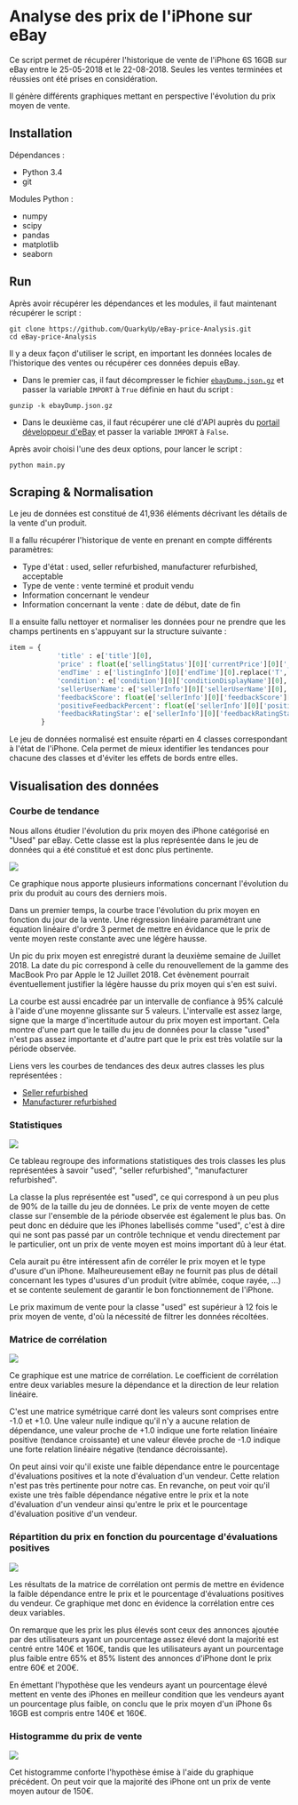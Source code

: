 # Analyse des prix de l'iPhone sur eBay

Ce script permet de récupérer l'historique de vente de l'iPhone 6S 16GB sur eBay entre le 25-05-2018 et le 22-08-2018. Seules les ventes terminées et réussies ont été prises en considération.

Il génère différents graphiques mettant en perspective l'évolution du prix moyen de vente.

## Installation

Dépendances : 
* Python 3.4
* git

Modules Python :
*  numpy
*  scipy
*  pandas
*  matplotlib
*  seaborn

## Run

Après avoir récupérer les dépendances et les modules, il faut maintenant récupérer le script : 
```shell
git clone https://github.com/QuarkyUp/eBay-price-Analysis.git
cd eBay-price-Analysis
```

Il y a deux façon d'utiliser le script, en important les données locales de l'historique des ventes ou récupérer ces données depuis eBay.

* Dans le premier cas, il faut décompresser le fichier [```ebayDump.json.gz```](https://github.com/QuarkyUp/eBay-price-Analysis/blob/master/ebayDump.json.gz) et passer la variable ```IMPORT``` à ```True``` définie en haut du script : 
```shell
gunzip -k ebayDump.json.gz
```

* Dans le deuxième cas, il faut récupérer une clé d'API auprès du [portail développeur d'eBay](https://developer.ebay.com/) et passer la variable ```IMPORT``` à ```False```.

Après avoir choisi l'une des deux options, pour lancer le script :
```shell
python main.py
```

## Scraping & Normalisation
Le jeu de données est constitué de 41,936 éléments décrivant les détails de la vente d'un produit.

Il a fallu récupérer l'historique de vente en prenant en compte différents paramètres:
* Type d'état : used, seller refurbished, manufacturer refurbished, acceptable
* Type de vente : vente terminé et produit vendu
* Information concernant le vendeur
* Information concernant la vente : date de début, date de fin

Il a ensuite fallu nettoyer et normaliser les données pour ne prendre que les champs pertinents en s'appuyant sur la structure suivante :
```python
item = {
            'title' : e['title'][0],
            'price' : float(e['sellingStatus'][0]['currentPrice'][0]['__value__']),
            'endTime' : e['listingInfo'][0]['endTime'][0].replace('T', ' ')[:-14],
            'condition': e['condition'][0]['conditionDisplayName'][0],
            'sellerUserName': e['sellerInfo'][0]['sellerUserName'][0],
            'feedbackScore': float(e['sellerInfo'][0]['feedbackScore'][0]),
            'positiveFeedbackPercent': float(e['sellerInfo'][0]['positiveFeedbackPercent'][0]),
            'feedbackRatingStar': e['sellerInfo'][0]['feedbackRatingStar'][0]
        }
```

Le jeu de données normalisé est ensuite réparti en 4 classes correspondant à l'état de l'iPhone. Cela permet de mieux identifier les tendances pour chacune des classes et d'éviter les effets de bords entre elles.

## Visualisation des données
### Courbe de tendance
Nous allons étudier l'évolution du prix moyen des iPhone catégorisé en "Used" par eBay. Cette classe est la plus représentée dans le jeu de données qui a été constitué et est donc plus pertinente.

![](https://github.com/QuarkyUp/eBay-price-Analysis/blob/master/Used%20Evolution.png)

Ce graphique nous apporte plusieurs informations concernant l'évolution du prix du produit au cours des derniers mois.

Dans un premier temps, la courbe trace l'évolution du prix moyen en fonction du jour de la vente.
Une régression linéaire paramétrant une équation linéaire d'ordre 3 permet de mettre en évidance que le prix de vente moyen reste constante avec une légère hausse.

Un pic du prix moyen est enregistré durant la deuxième semaine de Juillet 2018. La date du pic correspond à celle du renouvellement de la gamme des MacBook Pro par Apple le 12 Juillet 2018.
Cet évènement pourrait éventuellement justifier la légère hausse du prix moyen qui s'en est suivi.

La courbe est aussi encadrée par un intervalle de confiance à 95% calculé à l'aide d'une moyenne glissante sur 5 valeurs.
L'intervalle est assez large, signe que la marge d'incertitude autour du prix moyen est important. Cela montre d'une part que le taille du jeu de données pour la classe "used" n'est pas assez importante et d'autre part que le prix est très volatile sur la période observée.

Liens vers les courbes de tendances des deux autres classes les plus représentées : 
* [Seller refurbished](https://github.com/QuarkyUp/eBay-price-Analysis/blob/master/Refurb%20Seller%20Evolution.png)
* [Manufacturer refurbished](https://github.com/QuarkyUp/eBay-price-Analysis/blob/master/Refurb%20Manufacturer%20Evolution.png)

### Statistiques
![](https://github.com/QuarkyUp/eBay-price-Analysis/blob/master/Price%20Description.png)

Ce tableau regroupe des informations statistiques des trois classes les plus représentées à savoir "used", "seller refurbished", "manufacturer refurbished".

La classe la plus représentée est "used", ce qui correspond à un peu plus de 90% de la taille du jeu de données. Le prix de vente moyen de cette classe sur l'ensemble de la période observée est également le plus bas. On peut donc en déduire que les iPhones labellisés comme "used", c'est à dire qui ne sont pas passé par un contrôle technique et vendu directement par le particulier, ont un prix de vente moyen est moins important dû à leur état.

Cela aurait pu être intéressent afin de corréler le prix moyen et le type d'usure d'un iPhone. Malheureusement eBay ne fournit pas plus de détail concernant les types d'usures d'un produit (vitre abîmée, coque rayée, ...) et se contente seulement de garantir le bon fonctionnement de l'iPhone.

Le prix maximum de vente pour la classe "used" est supérieur à 12 fois le prix moyen de vente, d'où la nécessité de filtrer les données récoltées.

### Matrice de corrélation
![](https://github.com/QuarkyUp/eBay-price-Analysis/blob/master/Correlation%20Matrix.png)

Ce graphique est une matrice de corrélation. Le coefficient de corrélation entre deux variables mesure la dépendance et la direction de leur relation linéaire.

C'est une matrice symétrique carré dont les valeurs sont comprises entre -1.0 et +1.0. Une valeur nulle indique qu'il n'y a aucune relation de dépendance, une valeur proche de +1.0 indique une forte relation linéaire positive (tendance croissante) et une valeur élevée proche de -1.0 indique une forte relation linéaire négative (tendance décroissante).

On peut ainsi voir qu'il existe une faible dépendance entre le pourcentage d'évaluations positives et la note d'évaluation d'un vendeur. Cette relation n'est pas très pertinente pour notre cas.
En revanche, on peut voir qu'il existe une très faible dépendance négative entre le prix et la note d'évaluation d'un vendeur ainsi qu'entre le prix et le pourcentage d'évaluation positive d'un vendeur.

### Répartition du prix en fonction du pourcentage d'évaluations positives
![](https://github.com/QuarkyUp/eBay-price-Analysis/blob/master/Price%20Distribution.png)

Les résultats de la matrice de corrélation ont permis de mettre en évidence la faible dépendance entre le prix et le pourcentage d'évaluations positives du vendeur. Ce graphique met donc en évidence la corrélation entre ces deux variables.

On remarque que les prix les plus élevés sont ceux des annonces ajoutée par des utilisateurs ayant un pourcentage assez élevé dont la majorité est centré entre 140€ et 160€, tandis que les utilisateurs ayant un pourcentage plus faible entre 65% et 85% listent des annonces d'iPhone dont le prix entre 60€ et 200€.

En émettant l'hypothèse que les vendeurs ayant un pourcentage élevé mettent en vente des iPhones en meilleur condition que les vendeurs ayant un pourcentage plus faible, on conclu que le prix moyen d'un iPhone 6s 16GB est compris entre 140€ et 160€.

### Histogramme du prix de vente
![](https://github.com/QuarkyUp/eBay-price-Analysis/blob/master/Histogram%20Evolution.png)

Cet histogramme conforte l'hypothèse émise à l'aide du graphique précédent. On peut voir que la majorité des iPhone ont un prix de vente moyen autour de 150€.





















